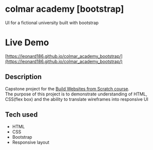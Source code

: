 # colmar academy [bootstrap]

UI for a fictional university built with bootstrap

# Live Demo

[https://leonard186.github.io/colmar_academy_bootstrap/](https://leonard186.github.io/colmar_academy_bootstrap/)

## Description

Capstone project for the [Build Websites from Scratch course](https://www.codecademy.com/pro/intensive/build-websites-from-scratch?ubv=upgrdsbwa).</br>
The purpose of this project is to demonstrate understanding of HTML, CSS(flex box) and the ability to translate wireframes into responsive UI

## Tech used

* HTML
* CSS
* Bootstrap
* Responsive layout
